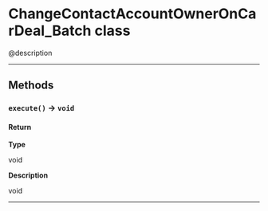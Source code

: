 # ChangeContactAccountOwnerOnCarDeal_Batch class

@description

---
## Methods
### `execute()` → `void`
#### Return

**Type**

void

**Description**

void

---
